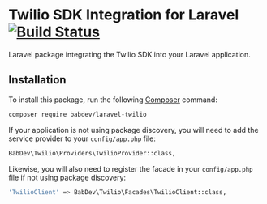 # Twilio SDK Integration for Laravel [![Build Status](https://travis-ci.com/BabDev/laravel-twilio.svg?branch=master)](https://travis-ci.com/BabDev/laravel-twilio)

Laravel package integrating the Twilio SDK into your Laravel application.

## Installation

To install this package, run the following [Composer](https://getcomposer.org/) command:

```sh
composer require babdev/laravel-twilio
```

If your application is not using package discovery, you will need to add the service provider to your `config/app.php` file:

```sh
BabDev\Twilio\Providers\TwilioProvider::class,
```

Likewise, you will also need to register the facade in your `config/app.php` file if not using package discovery:

```sh
'TwilioClient' => BabDev\Twilio\Facades\TwilioClient::class,
``` 
